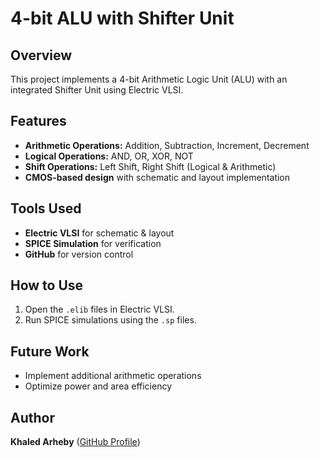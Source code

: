 # 4-bit ALU with Shifter Unit

## Overview
This project implements a 4-bit Arithmetic Logic Unit (ALU) with an integrated Shifter Unit using Electric VLSI.

## Features
- **Arithmetic Operations:** Addition, Subtraction, Increment, Decrement
- **Logical Operations:** AND, OR, XOR, NOT
- **Shift Operations:** Left Shift, Right Shift (Logical & Arithmetic)
- **CMOS-based design** with schematic and layout implementation

## Tools Used
- **Electric VLSI** for schematic & layout
- **SPICE Simulation** for verification
- **GitHub** for version control

## How to Use
1. Open the `.elib` files in Electric VLSI.
2. Run SPICE simulations using the `.sp` files.

## Future Work
- Implement additional arithmetic operations
- Optimize power and area efficiency

## Author
**Khaled Arheby** ([GitHub Profile](https://github.com/))

